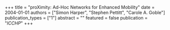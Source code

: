 +++
title = "proXimity: Ad-Hoc Networks for Enhanced Mobility"
date = 2004-01-01
authors = ["Simon Harper", "Stephen Pettitt", "Carole A. Goble"]
publication_types = ["1"]
abstract = ""
featured = false
publication = "*ICCHP*"
+++

